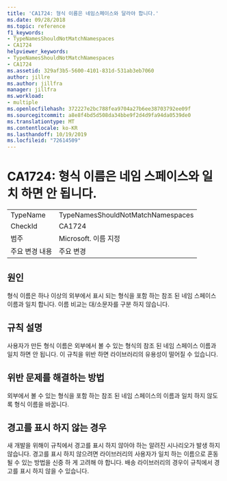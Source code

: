 ```yaml
---
title: 'CA1724: 형식 이름은 네임스페이스와 달라야 합니다.'
ms.date: 09/28/2018
ms.topic: reference
f1_keywords:
- TypeNamesShouldNotMatchNamespaces
- CA1724
helpviewer_keywords:
- TypeNamesShouldNotMatchNamespaces
- CA1724
ms.assetid: 329af3b5-5600-4101-831d-531ab3eb7060
author: jillre
ms.author: jillfra
manager: jillfra
ms.workload:
- multiple
ms.openlocfilehash: 372227e2bc788fea9704a27b6ee38703792ee09f
ms.sourcegitcommit: a8e8f4bd5d508da34bbe9f2d4d9fa94da0539de0
ms.translationtype: MT
ms.contentlocale: ko-KR
ms.lasthandoff: 10/19/2019
ms.locfileid: "72614509"
---
```

# <a name="ca1724-type-names-should-not-match-namespaces"></a>CA1724: 형식 이름은 네임 스페이스와 일치 하면 안 됩니다.

|||
|-|-|
|TypeName|TypeNamesShouldNotMatchNamespaces|
|CheckId|CA1724|
|범주|Microsoft. 이름 지정|
|주요 변경 내용|주요 변경|

## <a name="cause"></a>원인

형식 이름은 하나 이상의 외부에서 표시 되는 형식을 포함 하는 참조 된 네임 스페이스 이름과 일치 합니다. 이름 비교는 대/소문자를 구분 하지 않습니다.

## <a name="rule-description"></a>규칙 설명

사용자가 만든 형식 이름은 외부에서 볼 수 있는 형식의 참조 된 네임 스페이스 이름과 일치 하면 안 됩니다. 이 규칙을 위반 하면 라이브러리의 유용성이 떨어질 수 있습니다.

## <a name="how-to-fix-violations"></a>위반 문제를 해결하는 방법

외부에서 볼 수 있는 형식을 포함 하는 참조 된 네임 스페이스의 이름과 일치 하지 않도록 형식 이름을 바꿉니다.

## <a name="when-to-suppress-warnings"></a>경고를 표시 하지 않는 경우

새 개발을 위해이 규칙에서 경고를 표시 하지 않아야 하는 알려진 시나리오가 발생 하지 않습니다. 경고를 표시 하지 않으려면 라이브러리의 사용자가 일치 하는 이름으로 혼동 될 수 있는 방법을 신중 하 게 고려해 야 합니다. 배송 라이브러리의 경우이 규칙에서 경고를 표시 하지 않을 수 있습니다.
